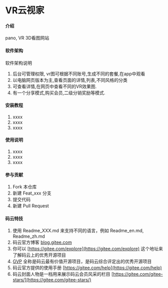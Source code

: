 # VR云视家

#### 介绍
pano, VR 3D看图网站

#### 软件架构
软件架构说明
1. 后台可管理权限, vr图可根据不同账号,生成不同的套餐,在app中观看
2. 以电脑网页版本为主,查看页面的详情,列表,不同风格的分类
3. 可查看详情,在网页中查看不同的VR效果图.
4. 有一个分享模式,购买会员,二级分销奖励等模式.

#### 安装教程

1.  xxxx
2.  xxxx
3.  xxxx

#### 使用说明

1.  xxxx
2.  xxxx
3.  xxxx

#### 参与贡献

1.  Fork 本仓库
2.  新建 Feat_xxx 分支
3.  提交代码
4.  新建 Pull Request


#### 码云特技

1.  使用 Readme\_XXX.md 来支持不同的语言，例如 Readme\_en.md, Readme\_zh.md
2.  码云官方博客 [blog.gitee.com](https://blog.gitee.com)
3.  你可以 [https://gitee.com/explore](https://gitee.com/explore) 这个地址来了解码云上的优秀开源项目
4.  [GVP](https://gitee.com/gvp) 全称是码云最有价值开源项目，是码云综合评定出的优秀开源项目
5.  码云官方提供的使用手册 [https://gitee.com/help](https://gitee.com/help)
6.  码云封面人物是一档用来展示码云会员风采的栏目 [https://gitee.com/gitee-stars/](https://gitee.com/gitee-stars/)
